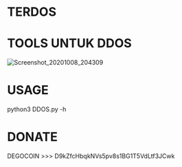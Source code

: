 # TERDOS
# TOOLS UNTUK DDOS
![Screenshot_20201008_204309](https://user-images.githubusercontent.com/71694553/95472216-f5ee6b80-09ac-11eb-8922-c25277a07c9b.jpg)
# USAGE

python3 DDOS.py -h

# DONATE
DEGOCOIN >>> D9kZfcHbqkNVs5pv8s1BG1T5VdLtf3JCwk
